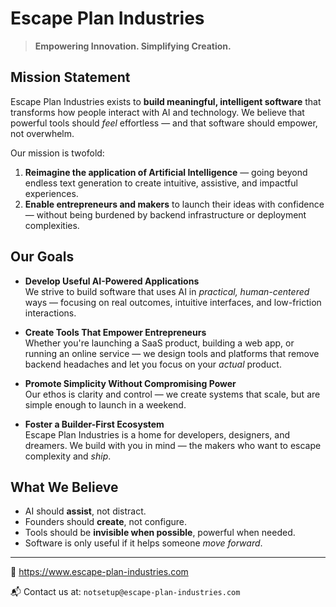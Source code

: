 # Escape Plan Industries

> **Empowering Innovation. Simplifying Creation.**

## Mission Statement

Escape Plan Industries exists to **build meaningful, intelligent software** that transforms how people interact with AI and technology. We believe that powerful tools should *feel* effortless — and that software should empower, not overwhelm.

Our mission is twofold:
1. **Reimagine the application of Artificial Intelligence** — going beyond endless text generation to create intuitive, assistive, and impactful experiences.
2. **Enable entrepreneurs and makers** to launch their ideas with confidence — without being burdened by backend infrastructure or deployment complexities.

## Our Goals

- **Develop Useful AI-Powered Applications**  
  We strive to build software that uses AI in *practical, human-centered* ways — focusing on real outcomes, intuitive interfaces, and low-friction interactions.

- **Create Tools That Empower Entrepreneurs**  
  Whether you're launching a SaaS product, building a web app, or running an online service — we design tools and platforms that remove backend headaches and let you focus on your *actual* product.

- **Promote Simplicity Without Compromising Power**  
  Our ethos is clarity and control — we create systems that scale, but are simple enough to launch in a weekend.

- **Foster a Builder-First Ecosystem**  
  Escape Plan Industries is a home for developers, designers, and dreamers. We build with you in mind — the makers who want to escape complexity and *ship*.

## What We Believe

- AI should **assist**, not distract.
- Founders should **create**, not configure.
- Tools should be **invisible when possible**, powerful when needed.
- Software is only useful if it helps someone *move forward*.

---

🔗 <https://www.escape-plan-industries.com>

📬 Contact us at: `notsetup@escape-plan-industries.com`
